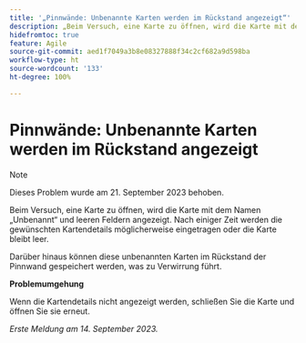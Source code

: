 ```yaml
---
title: '„Pinnwände: Unbenannte Karten werden im Rückstand angezeigt“'
description: „Beim Versuch, eine Karte zu öffnen, wird die Karte mit dem Namen „Unbenannt“ und leeren Feldern angezeigt. Nach einiger Zeit werden die gewünschten Kartendetails möglicherweise eingetragen oder die Karte bleibt leer. Darüber hinaus können diese unbenannten Karten im Rückstand der Pinnwand gespeichert werden, was zu Verwirrung führt.“
hidefromtoc: true
feature: Agile
source-git-commit: aed1f7049a3b8e08327888f34c2cf682a9d598ba
workflow-type: ht
source-wordcount: '133'
ht-degree: 100%

---
```



# Pinnwände: Unbenannte Karten werden im Rückstand angezeigt

>[!NOTE]
>
>Dieses Problem wurde am 21. September 2023 behoben.

Beim Versuch, eine Karte zu öffnen, wird die Karte mit dem Namen „Unbenannt“ und leeren Feldern angezeigt. Nach einiger Zeit werden die gewünschten Kartendetails möglicherweise eingetragen oder die Karte bleibt leer.

Darüber hinaus können diese unbenannten Karten im Rückstand der Pinnwand gespeichert werden, was zu Verwirrung führt.

**Problemumgehung**

Wenn die Kartendetails nicht angezeigt werden, schließen Sie die Karte und öffnen Sie sie erneut.

_Erste Meldung am 14. September 2023._
